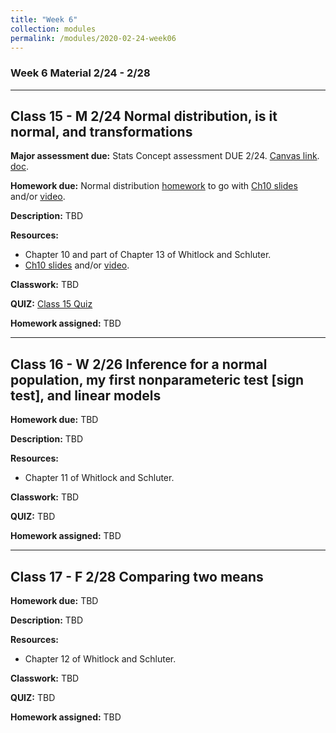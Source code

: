 ```yaml
---
title: "Week 6"
collection: modules
permalink: /modules/2020-02-24-week06
---
```


### Week 6 Material 2/24 - 2/28

---

## Class 15 - M 2/24 Normal distribution, is it normal, and transformations

**Major assessment due:** Stats Concept assessment DUE 2/24. [Canvas link](https://canvas.umn.edu/courses/151855/assignments/1013324). [doc](https://drive.google.com/open?id=1qGRnjPsVIxk78NOiV624YErK2ZA_m9Km).

**Homework due:** Normal distribution [homework](https://docs.google.com/forms/d/e/1FAIpQLSfdCjWptSiP0WvaEeeAebegKMKNwlxmO9aro0MlCzTRJs2Ygg/viewform?usp=sf_link) to go with [Ch10 slides](https://drive.google.com/open?id=1bVFZe_2omY5qdi5eMl21iS6EqkK-nPZx) and/or [video](https://www.youtube.com/watch?v=qP39GdBAVSw&feature=youtu.be).

**Description:** TBD

**Resources:**

- Chapter 10 and part of Chapter 13 of Whitlock and Schluter.
- [Ch10 slides](https://drive.google.com/open?id=1bVFZe_2omY5qdi5eMl21iS6EqkK-nPZx) and/or [video](https://www.youtube.com/watch?v=qP39GdBAVSw&feature=youtu.be).

**Classwork:** TBD

**QUIZ:** [Class 15 Quiz](https://canvas.umn.edu/courses/151855/quizzes/241132)

**Homework assigned:** TBD

---

## Class 16 - W 2/26 Inference for a normal population, my first nonparameteric test [sign test], and linear models

**Homework due:** TBD

**Description:** TBD

**Resources:**

- Chapter 11 of Whitlock and Schluter.

**Classwork:** TBD

**QUIZ:** TBD

**Homework assigned:** TBD

---

## Class 17 - F 2/28 Comparing two means

**Homework due:** TBD

**Description:** TBD

**Resources:**

- Chapter 12 of Whitlock and Schluter.

**Classwork:** TBD

**QUIZ:** TBD

**Homework assigned:** TBD
